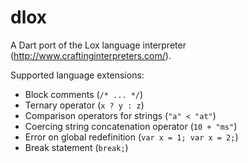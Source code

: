 # dlox

A Dart port of the Lox language interpreter (http://www.craftinginterpreters.com/).

Supported language extensions:
- Block comments (`/* ... */`)
- Ternary operator (`x ? y : z`)
- Comparison operators for strings (`"a" < "at"`)
- Coercing string concatenation operator (`10 + "ms"`)
- Error on global redefinition (`var x = 1; var x = 2;`)
- Break statement (`break;`)
